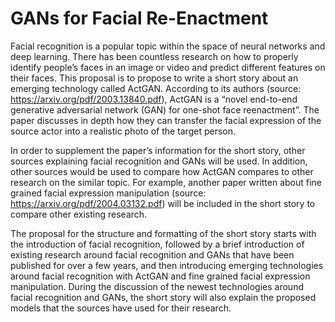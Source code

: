 # GANs for Facial Re-Enactment

Facial recognition is a popular topic within the space of neural networks and deep learning. There has been countless research on how to properly identify people’s faces in an image or video and predict different features on their faces. This proposal is to propose to write a short story about an emerging technology called ActGAN. According to its authors (source: https://arxiv.org/pdf/2003.13840.pdf), ActGAN is a “novel end-to-end generative adversarial network (GAN) for one-shot face reenactment”. The paper discusses in depth how they can transfer the facial expression of the source actor into a realistic photo of the target person.
  
In order to supplement the paper’s information for the short story, other sources explaining facial recognition and GANs will be used. In addition, other sources would be used to compare how ActGAN compares to other research on the similar topic. For example, another paper written about fine grained facial expression manipulation (source: https://arxiv.org/pdf/2004.03132.pdf) will be included in the short story to compare other existing research.
  
The proposal for the structure and formatting of the short story starts with the introduction of facial recognition, followed by a brief introduction of existing research around facial recognition and GANs that have been published for over a few years, and then introducing emerging technologies around facial recognition with ActGAN and fine grained facial expression manipulation. During the discussion of the newest technologies around facial recognition and GANs, the short story will also explain the proposed models that the sources have used for their research.
